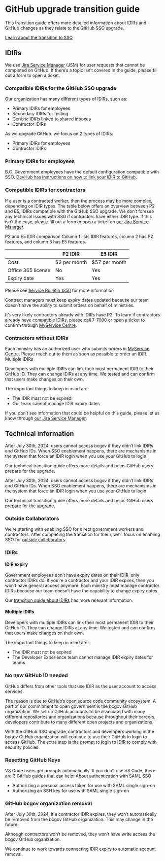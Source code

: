 # GitHub upgrade transition guide

This transition guide offers more detailed information about IDIRs and GitHub changes as they relate to the GitHub SSO upgrade. 

[Learn about the transition to SSO](bc-government-organizations-in-github.md#single-sign-on-is-coming-to-the-bc-governments-github-organizations) 

## IDIRs

We use [Jira Service Manager](https://citz-do.atlassian.net/servicedesk/customer/portal/2) (JSM) for user requests that cannot be completed on GitHub. If there’s a topic isn’t covered in the guide, please fill out a form to open a ticket.

### Compatible IDIRs for the GitHub SSO upgrade

Our organization has many different types of IDIRs, such as:
- Primary IDIRs for employees
- Secondary IDIRs for testing
- Generic IDIRs linked to shared inboxes
- Contractor IDIRs

As we upgrade GitHub. we focus on 2 types of IDIRs:
- Primary IDIRs for employees
- Contractor IDIRs
 
### Primary IDIRs for employees
B.C. Government employees have the default configuration compatible with SSO. [DevHub has instructions on how to link your IDIR to GitHub](bc-government-organizations-in-github.md#single-sign-on-is-coming-to-the-bc-governments-github-organizations).
 
### Compatible IDIRs for contractors
If a user is a contracted worker, then the process may be more complex, depending on IDIR types. The table below offers an overview between P2 and E5, IDIRs compatible with the GitHub SSO upgrade.
We don’t foresee any technical issues with SSO if contractors have either IDIR type. If this isn’t the case, please fill out a form to open a ticket on [our Jira Service Manager](https://citz-do.atlassian.net/servicedesk/customer/portal/2).
 
P2 and E5 IDIR comparison
Column 1 lists IDIR features, column 2 has P2 features, and column 3 has E5 features.
 

|                     | P2 IDIR       | E5 IDIR       |
|---------------------|---------------|---------------|
| Cost                | $2 per month  | $57 per month |
| Office 365 license  | No            |  Yes          |
| Expiry date         | Yes           |  Yes          |

Please see [Service Bulletin 1350](https://ociomysc.service-now.com/sp?id=kb_article&sys_id=7a69f65fdbff9d10fa86193813961978&spa=1) for more information

Contract managers must keep expiry dates updated because our team doesn’t have the ability to submit orders on behalf of ministries. 

It’s very likely contractors already with IDIRs have P2. To learn if contractors already have compatible IDIRs, please call 7-7000 or open a ticket to confirm through [MyService Centre](https://ociomysc.service-now.com/sp?id=ocio_sr_incident_management).
 
### Contractors without IDIRs
Each ministry has an authorized user who submits orders in [MyService Centre](https://ociomysc.service-now.com/sp?id=ocio_sr_incident_management). Please reach out to them as soon as possible to order an IDIR.
Multiple IDIRs

Developers with multiple IDIRs can link their most permanent IDIR to their GitHub ID. They can change IDIRs at any time. We tested and can confirm that users make changes on their own.

The important things to keep in mind are:
- The IDIR must not be expired
- Our team cannot manage IDIR expiry dates
 
If you don’t see information that could be helpful on this guide, please let us know through [our Jira Service Manager](https://citz-do.atlassian.net/servicedesk/customer/portal/2).

## Technical information 

After July 30th, 2024, users cannot access bcgov if they didn’t link IDIRs and GitHub IDs. When SSO enablement happens, there are mechanisms in the system that force an IDIR login when you use your GitHub to login.

Our technical transition guide offers more details and helps GitHub users prepare for the upgrade.

After July 30th, 2024, users cannot access bcgov if they didn’t link IDIRs and GitHub IDs. When SSO enablement happens, there are mechanisms in the system that force an IDIR login when you use your GitHub to login.

Our technical transition guide offers more details and helps GitHub users prepare for the upgrade.

### Outside Collaborators

We’re starting with enabling SSO for direct government workers and contractors. After completing the transition for them, we’ll focus on enabling SSO for [outside collaborators](https://docs.github.com/en/organizations/managing-user-access-to-your-organizations-repositories/managing-outside-collaborators/adding-outside-collaborators-to-repositories-in-your-organization).

### IDIRs

#### IDIR expiry

Government employees don’t have expiry dates on their IDIR, only contractor IDIRs do. If you’re a contractor and your IDIR expires, then you won’t have general access anymore. Each ministry must manage contractor IDIRs because our team doesn’t have the capability to change expiry dates.

Our [transition guide about IDIRs](#idirs) has more relevant information.

#### Multiple IDIRs

Developers with multiple IDIRs can link their most permanent IDIR to their GitHub ID. They can change IDIRs at any time. We tested and can confirm that users make changes on their own.

The important things to keep in mind are:
- The IDIR must not be expired
- The Developer Experience team cannot manage IDIR expiry dates for teams

### No new GitHub ID needed

GitHub differs from other tools that use IDIR as the user account to access services.

The reason is due to GitHub’s open source code community ecosystem. A part of our commitment to open government is the bcgov GitHub organization. We set up GitHub accounts to be associated with many different repositories and organizations because throughout their careers, developers contribute to many different open projects and organizations.

With the GitHub SSO upgrade, contractors and developers working in the bcgov GitHub organization will continue to use their GitHub to login to access GitHub. The extra step is the prompt to login to IDIR to comply with security policies. 

### Resetting GitHub Keys

VS Code users get prompts automatically. If you don’t use VS Code, there are 3 GitHub guides that can help:
About authentication with SAML SSO
- Authorizing a personal access token for use with SAML single sign-on
- Authorizing an SSH key for use with SAML single sign-on

### GitHub bcgov organization removal

After July 30th, 2024, if a contractor IDIR expires, they won’t automatically be removed from the bcgov GitHub organization. This may change in the future.

Although contractors won’t be removed, they won’t have write access the bcgov GitHub organization.

We continue to work towards connecting IDIR expiry to automatic account removal.

